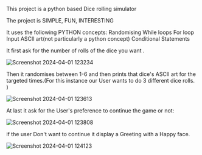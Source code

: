 This project is a python based Dice rolling simulator

The project is SIMPLE, FUN, INTERESTING

It uses the following PYTHON concepts:
Randomising
While loops
For loop
Input
ASCII art(not particularly a python concept)
Conditional Statements

It first ask for the number of rolls of the dice you want .


![Screenshot 2024-04-01 123234](https://github.com/DevHarshPatel/Python-Dice-Roller/assets/122734195/bf109b32-d7cb-40a5-adf8-de2841785654)


Then it randomises between 1-6 and then prints that dice's ASCII art for the targeted times.(For this instance our User wants to do 3 different dice rolls. )


![Screenshot 2024-04-01 123613](https://github.com/DevHarshPatel/Python-Dice-Roller/assets/122734195/cdd14f80-0462-41a4-a612-6ef57abc8996)


At last it ask for the User's preference to continue the game or not:


![Screenshot 2024-04-01 123808](https://github.com/DevHarshPatel/Python-Dice-Roller/assets/122734195/e10e2021-07d4-4be4-a0e5-0d7546892f8b)


if the user Don't want to continue it display a Greeting with a Happy face.


![Screenshot 2024-04-01 124123](https://github.com/DevHarshPatel/Python-Dice-Roller/assets/122734195/27d6e8fc-bb52-42b9-97d1-c54380bc7362)
